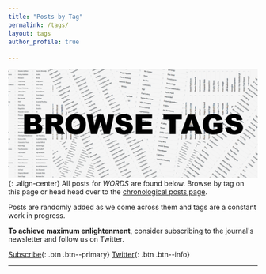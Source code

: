```yaml
---
title: "Posts by Tag"
permalink: /tags/
layout: tags
author_profile: true

---
```


![](/assets/images/tags.PNG){: .align-center}
All posts for _WORDS_ are found below. Browse by tag on this page or head head over to the [chronological posts page](https://bitcoinwords.github.io/categories/posts/).

Posts are randomly added as we come across them and tags are a constant work in progress.

**To achieve maximum enlightenment**, consider subscribing to the journal's newsletter and follow us on Twitter.

[Subscribe](https://mailchi.mp/59e9fda5b387/words){: .btn .btn--primary} [<i class="fab fa-twitter"></i> Twitter](https://twitter.com/_bitcoinwords){: .btn .btn--info}

***
